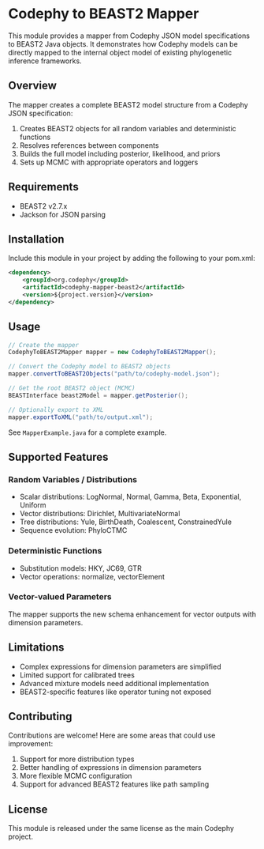 # Codephy to BEAST2 Mapper

This module provides a mapper from Codephy JSON model specifications to BEAST2 Java objects. It demonstrates how Codephy models can be directly mapped to the internal object model of existing phylogenetic inference frameworks.

## Overview

The mapper creates a complete BEAST2 model structure from a Codephy JSON specification:

1. Creates BEAST2 objects for all random variables and deterministic functions
2. Resolves references between components
3. Builds the full model including posterior, likelihood, and priors
4. Sets up MCMC with appropriate operators and loggers

## Requirements

- BEAST2 v2.7.x
- Jackson for JSON parsing

## Installation

Include this module in your project by adding the following to your pom.xml:

```xml
<dependency>
    <groupId>org.codephy</groupId>
    <artifactId>codephy-mapper-beast2</artifactId>
    <version>${project.version}</version>
</dependency>
```

## Usage

```java
// Create the mapper
CodephyToBEAST2Mapper mapper = new CodephyToBEAST2Mapper();

// Convert the Codephy model to BEAST2 objects
mapper.convertToBEAST2Objects("path/to/codephy-model.json");

// Get the root BEAST2 object (MCMC)
BEASTInterface beast2Model = mapper.getPosterior();

// Optionally export to XML
mapper.exportToXML("path/to/output.xml");
```

See `MapperExample.java` for a complete example.

## Supported Features

### Random Variables / Distributions
- Scalar distributions: LogNormal, Normal, Gamma, Beta, Exponential, Uniform
- Vector distributions: Dirichlet, MultivariateNormal
- Tree distributions: Yule, BirthDeath, Coalescent, ConstrainedYule
- Sequence evolution: PhyloCTMC

### Deterministic Functions
- Substitution models: HKY, JC69, GTR
- Vector operations: normalize, vectorElement

### Vector-valued Parameters
The mapper supports the new schema enhancement for vector outputs with dimension parameters.

## Limitations

- Complex expressions for dimension parameters are simplified
- Limited support for calibrated trees
- Advanced mixture models need additional implementation
- BEAST2-specific features like operator tuning not exposed

## Contributing

Contributions are welcome! Here are some areas that could use improvement:

1. Support for more distribution types
2. Better handling of expressions in dimension parameters
3. More flexible MCMC configuration
4. Support for advanced BEAST2 features like path sampling

## License

This module is released under the same license as the main Codephy project.